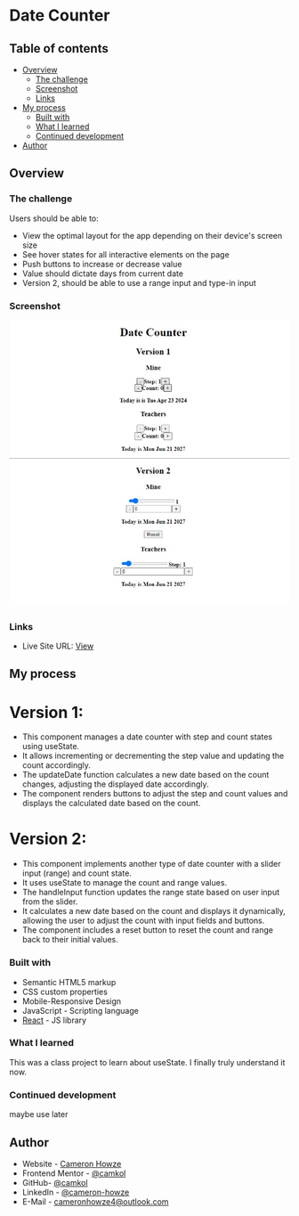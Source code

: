 # Date Counter

## Table of contents

- [Overview](#overview)
  - [The challenge](#the-challenge)
  - [Screenshot](#screenshot)
  - [Links](#links)
- [My process](#my-process)
  - [Built with](#built-with)
  - [What I learned](#what-i-learned)
  - [Continued development](#continued-development)
- [Author](#author)

## Overview

### The challenge

Users should be able to:

- View the optimal layout for the app depending on their device's screen size
- See hover states for all interactive elements on the page
- Push buttons to increase or decrease value
- Value should dictate days from current date
- Version 2, should be able to use a range input and type-in input

### Screenshot

![](./screen.JPG)

### Links

- Live Site URL: [View](https://datecounter3.netlify.app/)

## My process

# Version 1:

- This component manages a date counter with step and count states using useState.
- It allows incrementing or decrementing the step value and updating the count accordingly.
- The updateDate function calculates a new date based on the count changes, adjusting the displayed date accordingly.
- The component renders buttons to adjust the step and count values and displays the calculated date based on the count.

# Version 2:

- This component implements another type of date counter with a slider input (range) and count state.
- It uses useState to manage the count and range values.
- The handleInput function updates the range state based on user input from the slider.
- It calculates a new date based on the count and displays it dynamically, allowing the user to adjust the count with input fields and buttons.
- The component includes a reset button to reset the count and range back to their initial values.

### Built with

- Semantic HTML5 markup
- CSS custom properties
- Mobile-Responsive Design
- JavaScript - Scripting language
- [React](https://reactjs.org/) - JS library

### What I learned

This was a class project to learn about useState. I finally truly understand it now.

### Continued development

maybe use later

## Author

- Website - [Cameron Howze](https://camkol.github.io/)
- Frontend Mentor - [@camkol](https://www.frontendmentor.io/profile/camkol)
- GitHub- [@camkol](https://github.com/camkol)
- LinkedIn - [@cameron-howze](https://www.linkedin.com/in/cameron-howze-28a646109/)
- E-Mail - [cameronhowze4@outlook.com](mailto:cameronhowze4@outlook.com)
